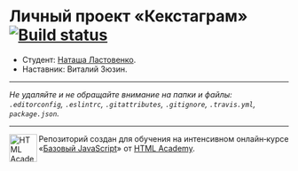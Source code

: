 # Личный проект «Кекстаграм» [![Build status][travis-image]][travis-url]

* Студент: [Наташа Ластовенко](https://up.htmlacademy.ru/javascript/9/user/40197).
* Наставник: Виталий Зюзин.

---

_Не удаляйте и не обращайте внимание на папки и файлы:_<br>
_`.editorconfig`, `.eslintrc`, `.gitattributes`, `.gitignore`, `.travis.yml`, `package.json`._

---

<a href="https://htmlacademy.ru/intensive/javascript"><img align="left" width="50" height="50" title="HTML Academy" src="https://up.htmlacademy.ru/static/img/intensive/javascript/logo-for-github.svg"></a>

Репозиторий создан для обучения на интенсивном онлайн‑курсе «[Базовый JavaScript](https://htmlacademy.ru/intensive/javascript)» от [HTML Academy](https://htmlacademy.ru).

[travis-image]: https://travis-ci.org/htmlacademy-javascript/40197-kekstagram.svg?branch=master
[travis-url]: https://travis-ci.org/htmlacademy-javascript/40197-kekstagram
